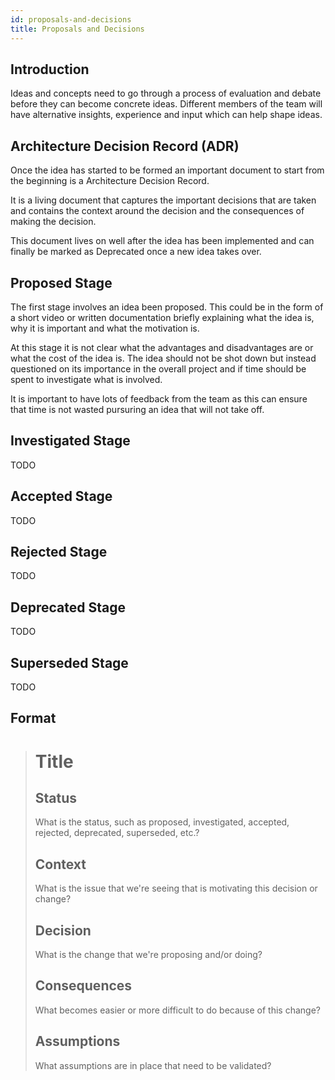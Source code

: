 ```yaml
---
id: proposals-and-decisions
title: Proposals and Decisions
---
```


## Introduction

Ideas and concepts need to go through a process of evaluation and debate before they can become concrete ideas. Different members of the team will have alternative insights, experience and input which can help shape ideas.

## Architecture Decision Record (ADR)

Once the idea has started to be formed an important document to start from the beginning is a Architecture Decision Record.

It is a living document that captures the important decisions that are taken and contains the context around the decision and the consequences of making the decision.

This document lives on well after the idea has been implemented and can finally be marked as Deprecated once a new idea takes over.

## Proposed Stage

The first stage involves an idea been proposed. This could be in the form of a short video or written documentation briefly explaining what the idea is, why it is important and what the motivation is.

At this stage it is not clear what the advantages and disadvantages are or what the cost of the idea is. The idea should not be shot down but instead questioned on its importance in the overall project and if time should be spent to investigate what is involved.

It is important to have lots of feedback from the team as this can ensure that time is not wasted pursuring an idea that will not take off.

## Investigated Stage

TODO

## Accepted Stage

TODO

## Rejected Stage

TODO

## Deprecated Stage

TODO

## Superseded Stage

TODO

## Format


> # Title
>
> ## Status
>
> What is the status, such as proposed, investigated, accepted, rejected, deprecated, superseded, etc.?
>
> ## Context
>
> What is the issue that we're seeing that is motivating this decision or change?
>
> ## Decision
>
> What is the change that we're proposing and/or doing?
>
> ## Consequences
>
> What becomes easier or more difficult to do because of this change?
>
> ## Assumptions
>
> What assumptions are in place that need to be validated?
>

